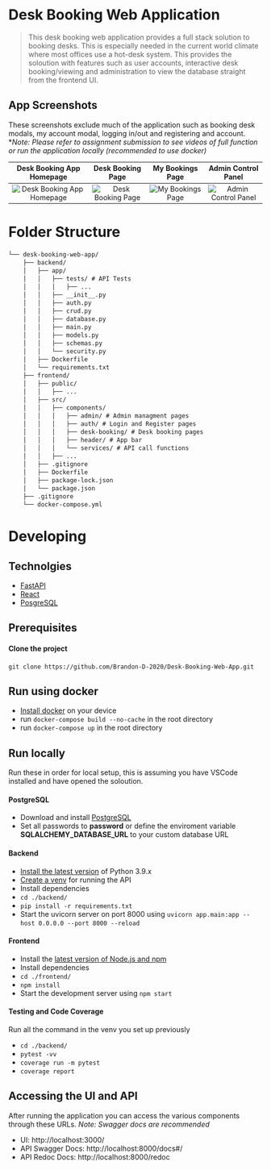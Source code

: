 # Desk Booking Web Application

> This desk booking web application provides a full stack solution to booking desks. This is especially needed in the current world climate where most offices use a hot-desk system. This provides the soloution with features such as user accounts, interactive desk booking/viewing and administration to view the database straight from the frontend UI.
> 
## App Screenshots
These screenshots exclude much of the application such as booking desk modals, my account modal, logging in/out and registering and account.
**Note: Please refer to assignment submission to see videos of full function or run the application locally (recommended to use docker)*

|                                                                                    Desk Booking App Homepage|                                                                                   Desk Booking Page |                                                                                My Bookings Page                                                                                |                                                                             Admin Control Panel                                                                              |
| :--------------------------------------------------------------------------------------------------------------------------------------------------------------------------------------: | :----------------------------------------------------------------------------------------------------------------------------------------------------------------------------------: | :----------------------------------------------------------------------------------------------------------------------------------------------------------------------------------------: | :----------------------------------------------------------------------------------------------------------------------------------------------------------------------------------------: |
| <img src="https://raw.githubusercontent.com/Brandon-D-2020/Desk-Booking-Web-App/master/.github/home-page.png" title="Desk Booking App Homepage" width="100%" crossorigin> | <img src="https://raw.githubusercontent.com/Brandon-D-2020/Desk-Booking-Web-App/master/.github/desk-booking-page.png" title="Desk Booking Page" width="100%" crossorigin> | <img src="https://raw.githubusercontent.com/Brandon-D-2020/Desk-Booking-Web-App/master/.github/my-bookings-page.png" title="My Bookings Page" width="100%" crossorigin> | <img src="https://raw.githubusercontent.com/Brandon-D-2020/Desk-Booking-Web-App/master/.github/admin-page.png" title="Admin Control Panel" width="100%" crossorigin> |

# Folder Structure
```
└── desk-booking-web-app/
    ├── backend/
    │   ├── app/
    │   │   ├── tests/ # API Tests
    │   │   │   ├── ...
    │   │   ├── __init__.py
    │   │   ├── auth.py
    │   │   ├── crud.py
    │   │   ├── database.py
    │   │   ├── main.py
    │   │   ├── models.py
    │   │   ├── schemas.py
    │   │   └── security.py
    │   ├── Dockerfile
    │   └── requirements.txt
    ├── frontend/
    │   ├── public/
    │   │   ├── ...
    │   ├── src/
    │   │   ├── components/
    │   │   │   ├── admin/ # Admin managment pages
    │   │   │   ├── auth/ # Login and Register pages
    │   │   │   ├── desk-booking/ # Desk booking pages
    │   │   │   ├── header/ # App bar
    │   │   │   └── services/ # API call functions
    │   │   ├── ...
    │   ├── .gitignore
    │   ├── Dockerfile
    │   ├── package-lock.json
    │   └── package.json
    ├── .gitignore
    └── docker-compose.yml
  ```
# Developing

## Technolgies

 - [FastAPI](https://fastapi.tiangolo.com/)
 - [React](https://reactjs.org/)
 - [PosgreSQL](https://www.postgresql.org/)

## Prerequisites
#### Clone the project
    git clone https://github.com/Brandon-D-2020/Desk-Booking-Web-App.git
#### 

## Run using docker

 - [Install docker](https://docs.docker.com/get-docker/) on your device
 - run `docker-compose build --no-cache` in the root directory
 - run `docker-compose up` in the root directory


## Run locally
Run these in order for local setup, this is assuming you have VSCode installed and have opened the soloution.
#### PostgreSQL

 - Download and install [PostgreSQL](https://www.postgresql.org/download/)
 - Set all passwords to **password** or define the enviroment variable **SQLALCHEMY_DATABASE_URL** to your custom database URL

#### Backend
 - [Install the latest version](https://www.python.org/downloads/) of Python 3.9.x
 - [Create a venv](https://code.visualstudio.com/docs/python/environments) for running the API
 - Install dependencies
 - `cd ./backend/`
 - `pip install -r requirements.txt`
 - Start the uvicorn server on port 8000 using `uvicorn app.main:app --host 0.0.0.0 --port 8000 --reload`
#### Frontend
 - Install the [latest version of Node.js and npm](https://docs.npmjs.com/downloading-and-installing-node-js-and-npm)
 - Install dependencies
 - `cd ./frontend/`
 - `npm install`
 - Start the development server using `npm start`
#### Testing and Code Coverage
Run all the command in the venv you set up previously
 - `cd ./backend/` 
 - `pytest -vv`
 - `coverage run -m pytest `
 - `coverage report`
## Accessing the UI and API
After running the application you can access the various components through these URLs.
*Note: Swagger docs are recommended*
 - UI: http://localhost:3000/
 - API Swagger Docs: http://localhost:8000/docs#/
 - API Redoc Docs: http://localhost:8000/redoc